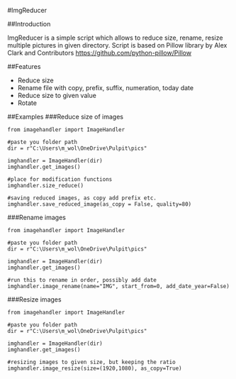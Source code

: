 #ImgReducer

##Introduction

ImgReducer is a simple script which allows to reduce size, rename, resize multiple pictures in given directory.
Script is based on Pillow library by Alex Clark and Contributors https://github.com/python-pillow/Pillow

##Features
- Reduce size
- Rename file with copy, prefix, suffix, numeration, today date
- Reduce size to given value
- Rotate


##Examples
###Reduce size of images
```
from imagehandler import ImageHandler

#paste you folder path 
dir = r"C:\Users\m_wol\OneDrive\Pulpit\pics"

imghandler = ImageHandler(dir)
imghandler.get_images()

#place for modification functions
imghandler.size_reduce()

#saving reduced images, as copy add prefix etc.
imghandler.save_reduced_image(as_copy = False, quality=80)
```
###Rename images

```
from imagehandler import ImageHandler

#paste you folder path 
dir = r"C:\Users\m_wol\OneDrive\Pulpit\pics"

imghandler = ImageHandler(dir)
imghandler.get_images()

#run this to rename in order, possibly add date
imghandler.image_rename(name="IMG", start_from=0, add_date_year=False)
```
###Resize images
```
from imagehandler import ImageHandler

#paste you folder path 
dir = r"C:\Users\m_wol\OneDrive\Pulpit\pics"

imghandler = ImageHandler(dir)
imghandler.get_images()

#resizing images to given size, but keeping the ratio
imghandler.image_resize(size=(1920,1080), as_copy=True)
```
